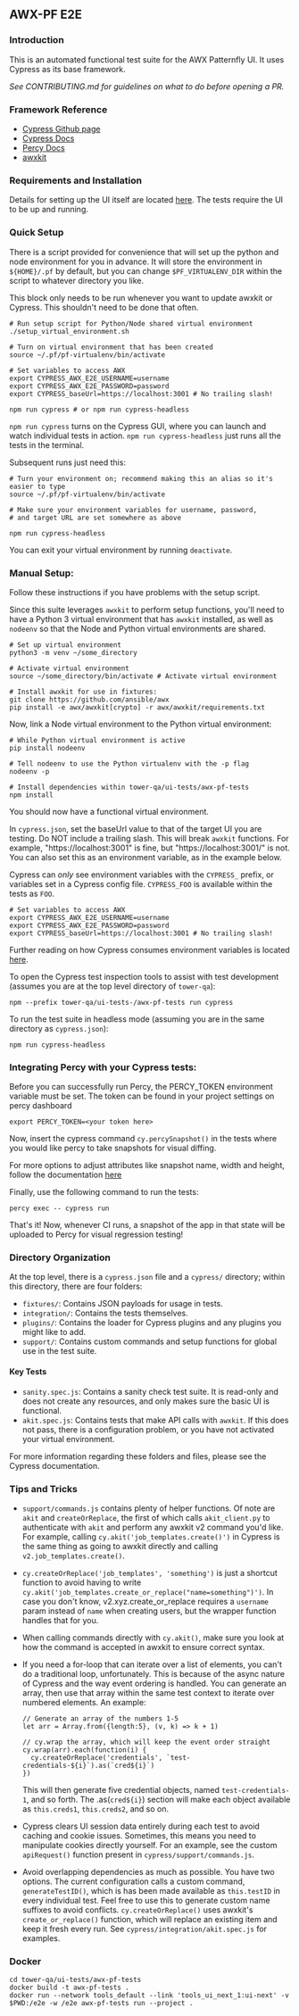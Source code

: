 ## AWX-PF E2E
### Introduction
This is an automated functional test suite for the AWX Patternfly UI. It uses Cypress as its base framework.

*See CONTRIBUTING.md for guidelines on what to do before opening a PR.*

### Framework Reference 
- [Cypress Github page](https://github.com/cypress-io/cypress)
- [Cypress Docs](https://docs.cypress.io)
- [Percy Docs](https://docs.percy.io/docs/cypress)
- [awxkit](https://github.com/ansible/awx/tree/devel/awxkit)

### Requirements and Installation

Details for setting up the UI itself are located [here](https://github.com/ansible/awx/tree/devel/awx/ui_next). The tests require the UI to be up and running.

### Quick Setup
There is a script provided for convenience that will set up the python and node environment for you in advance. It will store the environment in `${HOME}/.pf` by default, but you can change `$PF_VIRTUALENV_DIR` within the script to whatever directory you like.

This block only needs to be run whenever you want to update awxkit or Cypress. This shouldn't need to be done that often.
```
# Run setup script for Python/Node shared virtual environment
./setup_virtual_environment.sh

# Turn on virtual environment that has been created
source ~/.pf/pf-virtualenv/bin/activate

# Set variables to access AWX
export CYPRESS_AWX_E2E_USERNAME=username
export CYPRESS_AWX_E2E_PASSWORD=password
export CYPRESS_baseUrl=https://localhost:3001 # No trailing slash!

npm run cypress # or npm run cypress-headless

```

`npm run cypress` turns on the Cypress GUI, where you can launch and watch individual tests in action. `npm run cypress-headless` just runs all the tests in the terminal. 

Subsequent runs just need this:
```
# Turn your environment on; recommend making this an alias so it's easier to type
source ~/.pf/pf-virtualenv/bin/activate

# Make sure your environment variables for username, password,
# and target URL are set somewhere as above

npm run cypress-headless
```

You can exit your virtual environment by running `deactivate`.

### Manual Setup:
Follow these instructions if you have problems with the setup script.

Since this suite leverages `awxkit` to perform setup functions, you'll need to have a Python 3 virtual environment that has `awxkit` installed, as well as `nodeenv` so that the Node and Python virtual environments are shared.
```
# Set up virtual environment
python3 -m venv ~/some_directory

# Activate virtual environment
source ~/some_directory/bin/activate # Activate virtual environment

# Install awxkit for use in fixtures:
git clone https://github.com/ansible/awx
pip install -e awx/awxkit[crypto] -r awx/awxkit/requirements.txt

```

Now, link a Node virtual environment to the Python virtual environment:
```
# While Python virtual environment is active
pip install nodeenv

# Tell nodeenv to use the Python virtualenv with the -p flag
nodeenv -p

# Install dependencies within tower-qa/ui-tests/awx-pf-tests
npm install
```

You should now have a functional virtual environment. 

In `cypress.json`, set the baseUrl value to that of the target UI you are testing. Do NOT include a trailing slash. This will break `awxkit` functions. For example, "https://localhost:3001" is fine, but "https://localhost:3001/" is not. You can also set this as an environment variable, as in the example below. 

Cypress can _only_ see environment variables with the `CYPRESS_` prefix, or variables set in a Cypress config file. `CYPRESS_FOO` is available within the tests as `FOO`.

```
# Set variables to access AWX
export CYPRESS_AWX_E2E_USERNAME=username
export CYPRESS_AWX_E2E_PASSWORD=password
export CYPRESS_baseUrl=https://localhost:3001 # No trailing slash!

```

Further reading on how Cypress consumes environment variables is located [here](https://docs.cypress.io/guides/guides/environment-variables.html#Setting). 


To open the Cypress test inspection tools to assist with test development (assumes you are at the top level directory of `tower-qa`):
```
npm --prefix tower-qa/ui-tests-/awx-pf-tests run cypress
```

To run the test suite in headless mode (assuming you are in the same directory as `cypress.json`):
```
npm run cypress-headless
```

### Integrating Percy with your Cypress tests:

Before you can successfully run Percy, the PERCY_TOKEN environment variable must be set.
The token can be found in your project settings on percy dashboard

```
export PERCY_TOKEN=<your token here>
```
Now, insert the cypress command `cy.percySnapshot()` in the tests where you would like percy to take snapshots for visual diffing.

For more options to adjust attributes like snapshot name, width and height, follow the documentation [here](https://docs.percy.io/docs/cypress#section-configuration)

Finally, use the following command to run the tests:
```
percy exec -- cypress run
```

That's it! Now, whenever CI runs, a snapshot of the app in that state will be uploaded to Percy for visual regression testing!


### Directory Organization
At the top level, there is a `cypress.json` file and a `cypress/` directory; within this directory, there are four folders:
- `fixtures/`: Contains JSON payloads for usage in tests.
- `integration/`: Contains the tests themselves.
- `plugins/`: Contains the loader for Cypress plugins and any plugins you might like to add.
- `support/`: Contains custom commands and setup functions for global use in the test suite.

#### Key Tests
- `sanity.spec.js`: Contains a sanity check test suite. It is read-only and does not create any resources, and only makes sure the basic UI is functional.
- `akit.spec.js`: Contains tests that make API calls with `awxkit`. If this does not pass, there is a configuration problem, or you have not activated your virtual environment.

For more information regarding these folders and files, please see the Cypress documentation.

### Tips and Tricks
- `support/commands.js` contains plenty of helper functions. Of note are `akit` and `createOrReplace`, the first of which calls `akit_client.py` to authenticate with `akit` and perform any awxkit v2 command you'd like. For example, calling `cy.akit('job_templates.create()')` in Cypress is the same thing as going to awxkit directly and calling `v2.job_templates.create()`. 

- `cy.createOrReplace('job_templates', 'something')` is just a shortcut function to avoid having to write `cy.akit('job_templates.create_or_replace("name=something")')`. In case you don't know, v2.xyz.create_or_replace requires a `username` param instead of `name` when creating users, but the wrapper function handles that for you.
- When calling commands directly with `cy.akit()`, make sure you look at how the command is accepted in awxkit to ensure correct syntax. 
- If you need a for-loop that can iterate over a list of elements, you can't do a traditional loop, unfortunately. This is because of the async nature of Cypress and the way event ordering is handled. You can generate an array, then use that array within the same test context to iterate over numbered elements. An example:
    ```
    // Generate an array of the numbers 1-5
    let arr = Array.from({length:5}, (v, k) => k + 1)

    // cy.wrap the array, which will keep the event order straight 
    cy.wrap(arr).each(function(i) {
      cy.createOrReplace('credentials', `test-credentials-${i}`).as(`cred${i}`)
    })

    ```
  This will then generate five credential objects, named `test-credentials-1`, and so forth. The .as(`cred${i}`) section will make each object available as `this.creds1`, `this.creds2`, and so on.

- Cypress clears UI session data entirely during each test to avoid caching and cookie issues. Sometimes, this means you need to manipulate cookies directly yourself. For an example, see the custom `apiRequest()` function present in `cypress/support/commands.js`.

- Avoid overlapping dependencies as much as possible. You have two options. The current configuration calls a custom command, `generateTestID()`, which is has been made available as `this.testID` in every individual test. Feel free to use this to generate custom name suffixes to avoid conflicts. `cy.createOrReplace()` uses awxkit's `create_or_replace()` function, which will replace an existing item and keep it fresh every run. See `cypress/integration/akit.spec.js` for examples.


### Docker
```
cd tower-qa/ui-tests/awx-pf-tests
docker build -t awx-pf-tests .
docker run --network tools_default --link 'tools_ui_next_1:ui-next' -v $PWD:/e2e -w /e2e awx-pf-tests run --project .
```
